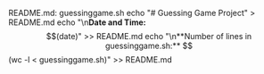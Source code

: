 README.md: guessinggame.sh
	echo "# Guessing Game Project" > README.md
	echo "\n**Date and Time:** $$(date)" >> README.md
	echo "\n**Number of lines in guessinggame.sh:** $$(wc -l < guessinggame.sh)" >> README.md
